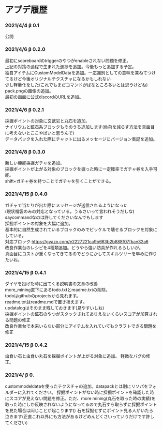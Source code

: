 # アプデ履歴

### 2021/4/4 β 0.1
公開
### 2021/4/6  β 0.2.0 
最初にscoreboardのtriggerのやつがenableされない問題を修正。  
上記の対策の過程で生まれた進捗を追加。今後もっと追加する予定。  
独自アイテムにCustomModelDataを追加。一応識別としての意味を兼ねてつけてるけど今後オリジナルテクスチャになるかもしれない  
少し軽量化をした(これでもまだコマンドがばなところ多いとは思うけどね)  
pack.pngの画像の追加。  
最初の画面に公式discordのURLを追加。  
### 2021/4/6 β 0.2.1
採掘ポイントの対象に玄武岩と丸石を追加。  
ナイリウムと鉱石系ブロックもそのうち追加します(負荷を減らす方法を真面目に考えないとここやばいと思うんで)  
データパックを入れた際にチャットに出るメッセージにバージョン表記を追加。  
### 2021/4/8 β 0.3.0
新しい機能採掘ガチャを追加。  
採掘ポイントが上がる対象のブロックを掘った時に一定確率でガチャ券を入手可能。  
shift+ガチャ券を持つことでガチャを引くことができる。  
### 2021/4/15 β 0.4.0
ガチャで当たりが出た際にメッセージが送信されるようになった  
(現状福袋のみの対応となっている。うるさいって言われそうだしな)  
saycommandなのは許してくださいなんでもします  
採掘ポイントの対象を大幅に追加。  
基本的に自然生成されているブロックのみでピッケルで壊せるブロックを対象にしている。  
対応ブロック:https://gyazo.com/e2227221ca9b663b2b888f07fbae32a6  
改良作業台のレシピを4種類追加。どうやら強い防具が作れるらしいが。  
真面目にコストが重くなってきてるのでどうにかしてスキルツリーを早めに作りたいね。  
### 2021/4/15 β 0.4.1
ダイヤを投げた時に出てくる説明書の文章の改善  
more_mining直下にあるtodo.txtとreadme.txtの削除。  
todoはgithubのprojectsから見れます。  
readme.txtはreadme.mdで置き換えます。  
updatalogはそのまま残しておきます(見やすいしね)  
採掘ポイントの鉱石のやつがスタックされてありえないくらいスコアが加算される問題の修正  
改良作業台で本来いらない部分にアイテムを入れていてもクラフトできる問題を修正
### 2021/4/15 β 0.4.2
虫食い石と虫食い丸石を採掘ポイントが上がる対象に追加。
軽微なバグの修正。
### 2021/4/ β 0.
custommodeldataを使ったテクスチャの追加。datapackとは別にリソパをフォルダーに入れてください。
採掘ポイントがない時に採掘ポイントを確認した時にスコアが見えない問題を修正。ただ、more mining(丸石を取った時の実績)を取った時にしか反映されないようになってるので丸石すら取らずに採掘ポイントを見た場合は同じことが起こります()
石を採掘せずにポイント見る人がいたら泣きます(正直これ以外にも方法があるけどめんどくさいっていうだけです許してください)